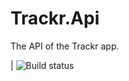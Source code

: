 # Trackr.Api
The API of the Trackr app.

| ![Build status](https://img.shields.io/azure-devops/build/dckwlff/GitHub%20projects/8/master.svg?style=flat-square)
